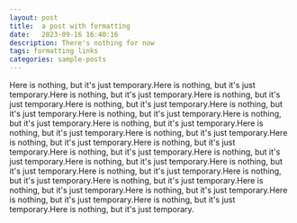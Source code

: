 ```yaml
---
layout: post
title:  a post with formatting
date:   2023-09-16 16:40:16
description: There's nothing for now
tags: formatting links
categories: sample-posts
---
```

Here is nothing, but it's just temporary.Here is nothing, but it's just temporary.Here is nothing, but it's just temporary.Here is nothing, but it's just temporary.Here is nothing, but it's just temporary.Here is nothing, but it's just temporary.Here is nothing, but it's just temporary.Here is nothing, but it's just temporary.Here is nothing, but it's just temporary.Here is nothing, but it's just temporary.Here is nothing, but it's just temporary.Here is nothing, but it's just temporary.Here is nothing, but it's just temporary.Here is nothing, but it's just temporary.Here is nothing, but it's just temporary.Here is nothing, but it's just temporary.Here is nothing, but it's just temporary.Here is nothing, but it's just temporary.Here is nothing, but it's just temporary.Here is nothing, but it's just temporary.Here is nothing, but it's just temporary.Here is nothing, but it's just temporary.Here is nothing, but it's just temporary.Here is nothing, but it's just temporary.Here is nothing, but it's just temporary.
